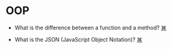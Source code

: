 # OOP
- What is the difference between a function and a method?
<a href="#" title="
">⌘</a>

- What is the JSON (JavaScript Object Notation)?
<a href="#" title="
">⌘</a>
